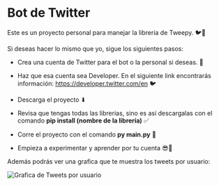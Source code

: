 # Bot de Twitter 
Este es un proyecto personal para manejar la libreria de Tweepy. 🐦💙

Si deseas hacer lo mismo que yo, sigue los siguientes pasos:

- Crea una cuenta de Twitter para el bot o la personal si deseas. 👻

- Haz que esa cuenta sea Developer. En el siguiente link encontrarás información: https://developer.twitter.com/en  🐦

- Descarga el proyecto ⬇

- Revisa que tengas todas las librerias, sino es así descargalas con el comando **pip install (nombre de la libreria)**  ✅

- Corre el proyecto con el comando **py main.py** 🌟

- Empieza a experimentar y aprender por tu cuenta  😎💙

Además podrás ver una grafica que te muestra los tweets por usuario:

![Grafica de Tweets por usuario](https://www.notion.so/gerox/Curso-de-Python-Intermedio-1ef77c1f88e543b4be603d90240787dc#2e2648d89afa4c58ad5e373b2a3b6a3b)

